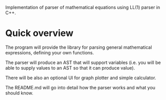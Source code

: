 Implementation of parser of mathematical equations using LL(1) parser in C++.


# Quick overview

The program will provide the library for parsing general mathematical expressions, defining your own functions.

The parser will produce an AST that will support variables (i.e. you will be able to supply values to an AST so that it can produce value).

There will be also an optional UI for graph plotter and simple calculator.

The README.md will go into detail how the parser works and what you should know.

